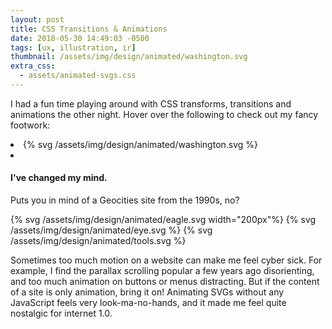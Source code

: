 ```yaml
---
layout: post
title: CSS Transitions & Animations
date: 2018-05-30 14:49:03 -0500
tags: [ux, illustration, ir]
thumbnail: /assets/img/design/animated/washington.svg
extra_css:
  - assets/animated-svgs.css
---
```


I had a fun time playing around with CSS transforms, transitions and animations the other night. Hover over the following to check out my fancy footwork:

<div class="horizontal-content">
  <li>
    {% svg /assets/img/design/animated/washington.svg %}
  </li>
  <li>
    <div class="button-square">
      <h4>I've changed my mind.</h4>
    </div>
  </li>
</div>

Puts you in mind of a Geocities site from the 1990s, no?

<div class="horizontal-content">
  {% svg /assets/img/design/animated/eagle.svg width="200px"%}
  {% svg /assets/img/design/animated/eye.svg %}
  {% svg /assets/img/design/animated/tools.svg %}
</div>

Sometimes too much motion on a website can make me feel cyber sick. For example, I find the parallax scrolling popular a few years ago disorienting, and too much animation on buttons or menus distracting. But if the content of a site is only animation, bring it on! Animating SVGs without any JavaScript feels very look-ma-no-hands, and it made me feel quite nostalgic for internet 1.0.
